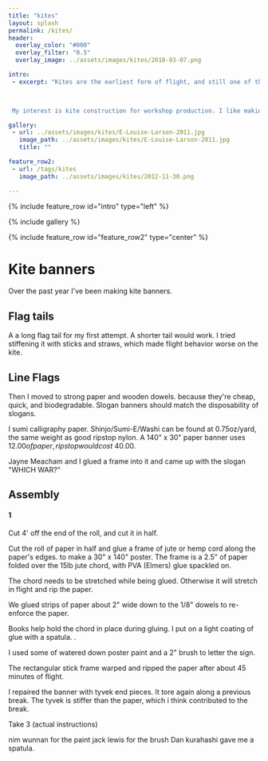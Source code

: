 ```yaml
---
title: "kites"
layout: splash
permalink: /kites/
header:
  overlay_color: "#000"
  overlay_filter: "0.5"
  overlay_image: ../assets/images/kites/2018-03-07.png

intro: 
 - excerpt: "Kites are the earliest form of flight, and still one of the cheapest and most dependable. One day they will pull airships.

 

 My interest is kite construction for workshop production. I like making kites that tape together quickly out of bamboo, paper, tyvek, plastic bags, emergency blankets and other common, inexpensive materials. I indulge my passion for research digging through kites’ long history. I collect books on historical and contemporary kites, seek out kite makers, and adapt kite designs for workshop construction."

gallery:
 - url: ../assets/images/kites/E-Louise-Larson-2011.jpg
   image_path: ../assets/images/kites/E-Louise-Larson-2011.jpg
   title: ""

feature_row2:
 - url: /tags/kites
   image_path: ../assets/images/kites/2012-11-30.png

---
```

{% include feature_row id="intro" type="left" %}

{% include gallery %}

{% include feature_row id="feature_row2" type="center" %}


# Kite banners

Over the past year I've been making kite banners.

## Flag tails

A a long flag tail for my first attempt. A shorter tail would work. I tried stiffening it with sticks and straws, which made flight behavior worse on the kite.

## Line Flags

Then I moved to strong paper and wooden dowels. because they're cheap, quick, and biodegradable. Slogan banners should match the disposability of slogans.

I sumi calligraphy paper. Shinjo/Sumi-E/Washi can be found at 0.75oz/yard, the same weight as good ripstop nylon. A 140" x 30" paper banner uses $12.00 of paper, ripstop would cost ~$40.00.

Jayne Meacham and I glued a frame into it and came up with the slogan "WHICH WAR?"

## Assembly

#### 1
Cut 4' off the end of the roll, and cut it in half.

Cut the roll of paper in half and glue a frame of jute or hemp cord along the paper's edges. to make a 30" x 140" poster. The frame is a 2.5" of paper folded over the 15lb jute chord, with PVA (Elmers) glue spackled on.

The chord needs to be stretched while being glued. Otherwise it will stretch in flight and rip the paper.  


We glued strips of paper about 2" wide down to the 1/8" dowels to re-enforce the paper.


Books help hold the chord in place during gluing. I put on a light coating of glue with a spatula. . 




I used some of watered down poster paint and a 2" brush to letter the sign.


The rectangular stick frame warped and ripped the paper after about 45 minutes of flight. 



I repaired the banner with tyvek end pieces. It tore again along a previous break. The tyvek is stiffer than the paper, which i think contributed to the break.


Take 3 (actual instructions)

nim wunnan for the paint
jack lewis for the brush
Dan kurahashi gave me a spatula.



